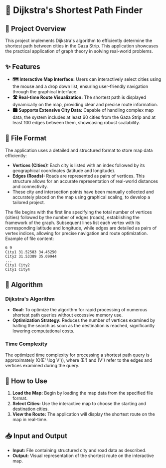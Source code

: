
# 📍 Dijkstra's Shortest Path Finder 

## 📌 Project Overview
This project implements Dijkstra's algorithm to efficiently determine the shortest path between cities in the Gaza Strip. This application showcases the practical application of graph theory in solving real-world problems.

## ✨ Features
- **🗺 Interactive Map Interface:** Users can interactively select cities using the mouse and a drop down list, ensuring user-friendly navigation through the graphical interface.
- **🛣 Real-time Route Visualization:** The shortest path is displayed dynamically on the map, providing clear and precise route information.
- **🏙 Supports Extensive City Data:** Capable of handling complex map data, the system includes at least 60 cities from the Gaza Strip and at least 100 edges between them, showcasing robust scalability.

## 📁 File Format
The application uses a detailed and structured format to store map data efficiently:
- **Vertices (Cities):** Each city is listed with an index followed by its geographical coordinates (latitude and longitude).
- **Edges (Roads):** Roads are represented as pairs of vertices. This structure allows for an accurate representation of real-world distances and connectivity.
- These city and intersection points have been manually collected and accurately placed on the map using graphical scaling, to develop a tailored project.

The file begins with the first line specifying the total number of vertices (cities) followed by the number of edges (roads), establishing the framework of the graph. Subsequent lines list each vertex with its corresponding latitude and longitude, while edges are detailed as pairs of vertex indices, allowing for precise navigation and route optimization.
Example of file content:
```
6 9
City1 31.52583 34.45250
City2 31.53389 35.09944
...
City1 City2
City1 City4
```

## 🧭 Algorithm
### Dijkstra's Algorithm
- **Goal:** To optimize the algorithm for rapid processing of numerous shortest path queries without excessive memory use.
- **Optimization Strategy:** Reduces the number of vertices examined by halting the search as soon as the destination is reached, significantly lowering computational costs.
  
### Time Complexity
The optimized time complexity for processing a shortest path query is approximately \(O(E' \log V')\), where \(E'\) and \(V'\) refer to the edges and vertices examined during the query.

## 🚀 How to Use
1. **Load the Map:** Begin by loading the map data from the specified file format.
2. **Select Cities:** Use the interactive map to choose the starting and destination cities.
3. **View the Route:** The application will display the shortest route on the map in real-time.

## 📥 Input and Output
- **Input:** File containing structured city and road data as described.
- **Output:** Visual representation of the shortest route on the interactive map.

